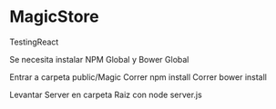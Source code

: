 # MagicStore
TestingReact

Se necesita instalar NPM Global y Bower Global

Entrar a carpeta public/Magic
  Correr npm install
  Correr bower install

Levantar Server en carpeta Raiz con node server.js
